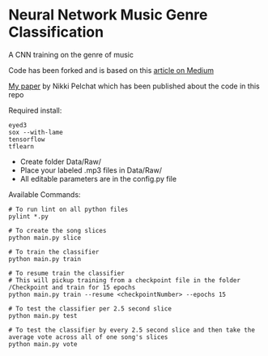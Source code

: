 # Neural Network Music Genre Classification
A CNN training on the genre of music

Code has been forked and is based on this [article on Medium](https://medium.com/@juliendespois/finding-the-genre-of-a-song-with-deep-learning-da8f59a61194#.yhemoyql0)

[My paper](https://ieeexplore.ieee.org/document/8861555) by Nikki Pelchat which has been published about the code in this repo

Required install:
```
eyed3
sox --with-lame
tensorflow
tflearn
```

- Create folder Data/Raw/
- Place your labeled .mp3 files in Data/Raw/
- All editable parameters are in the config.py file

Available Commands:

```
# To run lint on all python files
pylint *.py

# To create the song slices
python main.py slice

# To train the classifier
python main.py train

# To resume train the classifier
# This will pickup training from a checkpoint file in the folder /Checkpoint and train for 15 epochs
python main.py train --resume <checkpointNumber> --epochs 15

# To test the classifier per 2.5 second slice
python main.py test

# To test the classifier by every 2.5 second slice and then take the average vote across all of one song's slices
python main.py vote
```
